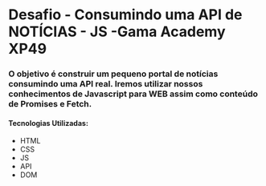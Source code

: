 # Desafio - Consumindo uma API de NOTÍCIAS - JS -Gama Academy XP49
### O objetivo é construir um pequeno portal de notícias consumindo uma API real. Iremos utilizar nossos conhecimentos de Javascript para WEB assim como conteúdo de Promises e Fetch.

#### Tecnologias Utilizadas:
- HTML
- CSS
- JS
- API
- DOM



